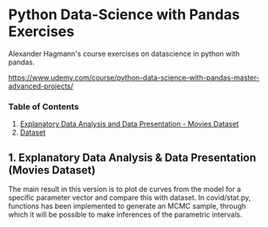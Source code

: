 
# Python Data-Science with Pandas Exercises

Alexander Hagmann's course exercises on datascience in python with pandas.

https://www.udemy.com/course/python-data-science-with-pandas-master-advanced-projects/


### Table of Contents
1. [Explanatory Data Analysis and Data Presentation - Movies Dataset](#1-explanatory-data-analysis-and-data-presentation-movies-dataset)
2. [Dataset](#2-dataset)

## 1. Explanatory Data Analysis & Data Presentation (Movies Dataset)

The main result in this version is to plot de curves from the model for a specific parameter vector and compare this with dataset. In covid/stat.py, functions has been implemented to generate an MCMC sample, through which it will be possible to make inferences of the parametric intervals.
